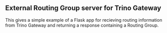 ## External Routing Group server for Trino Gateway

This gives a simple example of a Flask app for recieving routing information
from Trino Gateway and returning a response containing a Routing Group.
